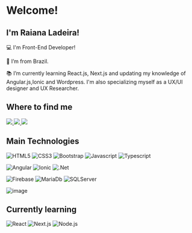 # Welcome!

## I'm Raiana Ladeira!

:computer: I'm Front-End Developer!

:house_with_garden: I’m from Brazil.

:books: I’m currently learning React.js, Next.js and updating my knowledge of Angular.js,Ionic and Wordpress. I'm also specializing myself as a UX/UI designer and UX Researcher.

## Where to find me

<a href="https://github.com/<USERNAME>" alt="github" target="_blank">
  <img src="https://img.shields.io/badge/-Github-000?style=for-the-badge&logo=Github&logoColor=white">
</a>
<a href="https://www.linkedin.com/in/raianasancho/>" alt="github" target="_blank">
  <img src="https://img.shields.io/badge/-LinkedIn-blue?style=for-the-badge&logo=Linkedin&logoColor=white">
</a>
<a href="mailto:raianasancho@gmail.com>" alt="github" target="_blank">
  <img src="https://img.shields.io/badge/Gmail-D14836?style=for-the-badge&logo=gmail&logoColor=white">
</a>

## Main Technologies

![HTML5](https://img.shields.io/badge/HTML5-E34F26?style=for-the-badge&logo=html5&logoColor=white)
![CSS3](https://img.shields.io/badge/CSS3-1572B6?style=for-the-badge&logo=css3&logoColor=white)
![Bootstrap](https://img.shields.io/badge/Bootstrap-563D7C?style=for-the-badge&logo=bootstrap&logoColor=white)
![Javascript](https://img.shields.io/badge/JavaScript-323330?style=for-the-badge&logo=javascript&logoColor=F7DF1E)
![Typescript](https://img.shields.io/badge/TypeScript-007ACC?style=for-the-badge&logo=typescript&logoColor=white)

![Angular](https://img.shields.io/badge/Angular-DD0031?style=for-the-badge&logo=angular&logoColor=white)
![Ionic](https://img.shields.io/badge/Ionic-3880FF?style=for-the-badge&logo=ionic&logoColor=white)
![.Net](https://img.shields.io/badge/.NET-512BD4?style=for-the-badge&logo=dotnet&logoColor=white)

![Firebase](https://img.shields.io/badge/firebase-ffca28?style=for-the-badge&logo=firebase&logoColor=black)
![MariaDb](https://img.shields.io/badge/MariaDB-003545?style=for-the-badge&logo=mariadb&logoColor=white)
![SQLServer](https://img.shields.io/badge/Microsoft%20SQL%20Server-CC2927?style=for-the-badge&logo=microsoft%20sql%20server&logoColor=white)

![image](https://img.shields.io/badge/GIT-E44C30?style=for-the-badge&logo=git&logoColor=white)

## Currently learning

![React](https://img.shields.io/badge/React-20232A?style=for-the-badge&logo=react&logoColor=61DAFB)
![Next.js](https://img.shields.io/badge/next.js-000000?style=for-the-badge&logo=nextdotjs&logoColor=white)
![Node.js](https://img.shields.io/badge/Node.js-339933?style=for-the-badge&logo=nodedotjs&logoColor=white)

<!---
raianasancho/raianasancho is a ✨ special ✨ repository because its `README.md` (this file) appears on your GitHub profile.
You can click the Preview link to take a look at your changes.
--->
